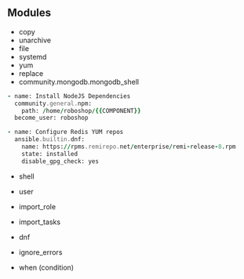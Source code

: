 ## Modules
- copy
- unarchive
- file
- systemd
- yum
- replace
- community.mongodb.mongodb_shell

```f
- name: Install NodeJS Dependencies
  community.general.npm:
    path: /home/roboshop/{{COMPONENT}}
  become_user: roboshop

- name: Configure Redis YUM repos
  ansible.builtin.dnf:
    name: https://rpms.remirepo.net/enterprise/remi-release-8.rpm
    state: installed
    disable_gpg_check: yes

```
- shell
- user 
- import_role
- import_tasks

- dnf
- ignore_errors
- when (condition)